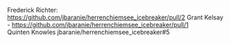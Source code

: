 
Frederick Richter: https://github.com/jbaranie/herrenchiemsee_icebreaker/pull/2
Grant Kelsay - https://github.com/jbaranie/herrenchiemsee_icebreaker/pull/1  
Quinten Knowles jbaranie/herrenchiemsee_icebreaker#5

